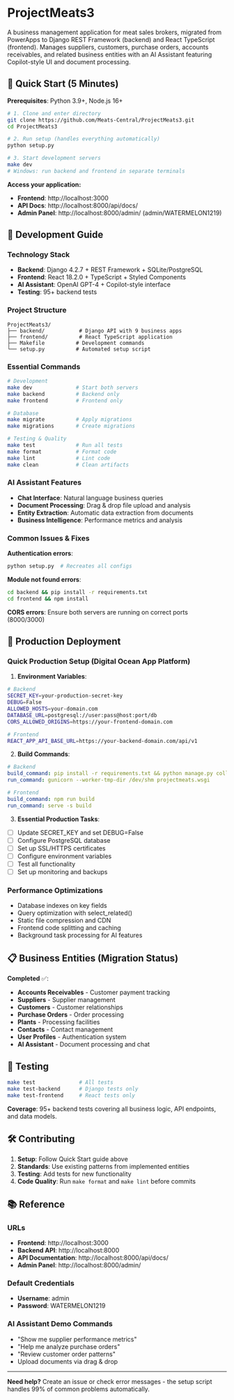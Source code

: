# ProjectMeats3

A business management application for meat sales brokers, migrated from PowerApps to Django REST Framework (backend) and React TypeScript (frontend). Manages suppliers, customers, purchase orders, accounts receivables, and related business entities with an AI Assistant featuring Copilot-style UI and document processing.

## 🚀 Quick Start (5 Minutes)

**Prerequisites**: Python 3.9+, Node.js 16+

```bash
# 1. Clone and enter directory
git clone https://github.com/Meats-Central/ProjectMeats3.git
cd ProjectMeats3

# 2. Run setup (handles everything automatically)
python setup.py

# 3. Start development servers
make dev
# Windows: run backend and frontend in separate terminals
```

**Access your application:**
- **Frontend**: http://localhost:3000
- **API Docs**: http://localhost:8000/api/docs/
- **Admin Panel**: http://localhost:8000/admin/ (admin/WATERMELON1219)

## 🔧 Development Guide

### Technology Stack
- **Backend**: Django 4.2.7 + REST Framework + SQLite/PostgreSQL
- **Frontend**: React 18.2.0 + TypeScript + Styled Components
- **AI Assistant**: OpenAI GPT-4 + Copilot-style interface
- **Testing**: 95+ backend tests

### Project Structure
```
ProjectMeats3/
├── backend/           # Django API with 9 business apps
├── frontend/          # React TypeScript application
├── Makefile          # Development commands
└── setup.py          # Automated setup script
```

### Essential Commands
```bash
# Development
make dev              # Start both servers
make backend          # Backend only
make frontend         # Frontend only

# Database
make migrate          # Apply migrations
make migrations       # Create migrations

# Testing & Quality
make test             # Run all tests
make format           # Format code
make lint             # Lint code
make clean            # Clean artifacts
```

### AI Assistant Features
- **Chat Interface**: Natural language business queries
- **Document Processing**: Drag & drop file upload and analysis
- **Entity Extraction**: Automatic data extraction from documents
- **Business Intelligence**: Performance metrics and analysis

### Common Issues & Fixes

**Authentication errors**: 
```bash
python setup.py  # Recreates all configs
```

**Module not found errors**:
```bash
cd backend && pip install -r requirements.txt
cd frontend && npm install
```

**CORS errors**: Ensure both servers are running on correct ports (8000/3000)

## 🚀 Production Deployment

### Quick Production Setup (Digital Ocean App Platform)

1. **Environment Variables**:
```bash
# Backend
SECRET_KEY=your-production-secret-key
DEBUG=False
ALLOWED_HOSTS=your-domain.com
DATABASE_URL=postgresql://user:pass@host:port/db
CORS_ALLOWED_ORIGINS=https://your-frontend-domain.com

# Frontend  
REACT_APP_API_BASE_URL=https://your-backend-domain.com/api/v1
```

2. **Build Commands**:
```yaml
# Backend
build_command: pip install -r requirements.txt && python manage.py collectstatic --noinput && python manage.py migrate --noinput
run_command: gunicorn --worker-tmp-dir /dev/shm projectmeats.wsgi

# Frontend
build_command: npm run build
run_command: serve -s build
```

3. **Essential Production Tasks**:
- [ ] Update SECRET_KEY and set DEBUG=False
- [ ] Configure PostgreSQL database
- [ ] Set up SSL/HTTPS certificates
- [ ] Configure environment variables
- [ ] Test all functionality
- [ ] Set up monitoring and backups

### Performance Optimizations
- Database indexes on key fields
- Query optimization with select_related()
- Static file compression and CDN
- Frontend code splitting and caching
- Background task processing for AI features

## 📋 Business Entities (Migration Status)

**Completed** ✅:
- **Accounts Receivables** - Customer payment tracking
- **Suppliers** - Supplier management  
- **Customers** - Customer relationships
- **Purchase Orders** - Order processing
- **Plants** - Processing facilities
- **Contacts** - Contact management
- **User Profiles** - Authentication system
- **AI Assistant** - Document processing and chat

## 🧪 Testing

```bash
make test              # All tests
make test-backend      # Django tests only  
make test-frontend     # React tests only
```

**Coverage**: 95+ backend tests covering all business logic, API endpoints, and data models.

## 🛠️ Contributing

1. **Setup**: Follow Quick Start guide above
2. **Standards**: Use existing patterns from implemented entities
3. **Testing**: Add tests for new functionality
4. **Code Quality**: Run `make format` and `make lint` before commits

## 📚 Reference

### URLs
- **Frontend**: http://localhost:3000
- **Backend API**: http://localhost:8000
- **API Documentation**: http://localhost:8000/api/docs/
- **Admin Panel**: http://localhost:8000/admin/

### Default Credentials
- **Username**: admin
- **Password**: WATERMELON1219

### AI Assistant Demo Commands
- "Show me supplier performance metrics"
- "Help me analyze purchase orders"
- "Review customer order patterns" 
- Upload documents via drag & drop

---

**Need help?** Create an issue or check error messages - the setup script handles 99% of common problems automatically.
